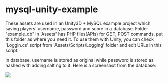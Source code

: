 # mysql-unity-example

These assets are used in an Unity3D + MySQL example project which saving players' username, password and score in a database. Folder "example_db" in 'Assets' has PHP files(APIs) for GET, POST commands, put this folder as where you need it. To use them with Unity, you can check 'Loggin.cs' script from 'Assets/Scripts/Logging' folder and edit URLs in this script.

In database, username is stored as original while password is stored as hashed with adding salting to it. Here is a screenshot from the database:

<img src="https://user-images.githubusercontent.com/22707968/213301120-f1efb767-8c0c-4435-8add-96f4ee031b0b.png">
